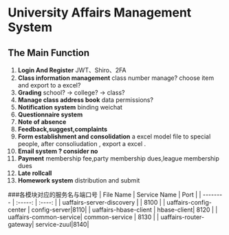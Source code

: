 # University Affairs Management System #
## The Main Function ##
1. **Login And Register**
	JWT、Shiro、2FA
2. **Class information management**
	class number manage? choose item and export to a excel? 
3. **Grading**
	school? -> college? -> class?
4. **Manage class address book**
	data permissions?
5. **Notification system**
	binding weichat
6. **Questionnaire system**
7. **Note of absence**
8. **Feedback,suggest,complaints**
9. **Form establishment and consolidation**
	a excel model file to special people, after consoliudation , export a excel .
10. **Email system ? consider no**
11. **Payment**
	membership fee,party membership dues,league membership dues
12. **Late rollcall**
13. **Homework system**
	distribution and submit
	
###各模块对应的服务名与端口号
| File Name       | Service Name    |  Port |
| --------   | :-----:   | :----: |
| uaffairs-server-discovery |      |   8100    |
| uaffairs-config-center | config-server|8110|
| uaffairs-hbase-client  | hbase-client|   8120    |
| uaffairs-common-service| common-service |  8130    |
| uaffairs-router-gateway| service-zuul|8140|
